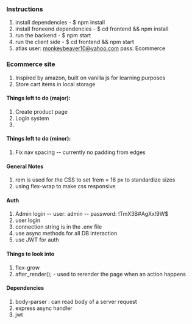 ﻿
### Instructions
1. install dependencies - $ npm install
1. install froneend dependencies - $ cd frontend && npm install
1. run the backend - $ npm start
1. run the client side - $ cd frontend && npm start
1. atlas user: monkeybeaver10@yahoo.com  pass: Ecommerce

### Ecommerce site
1. Inspired by amazon, built on vanilla js for learning purposes
1. Store cart items in local storage

#### Things left to do (major):
1. Create product page
1. Login system
1. 

#### Things left to do (minor):
1. Fix nav spacing -- currently no padding from edges

#### General Notes
1. rem is used for the CSS to set 1rem = 16 px to standardize sizes
1. using flex-wrap to make css responsive

#### Auth
1. Admin login -- user: admin -- password: !TmX3B#AgXx!9W$
1. user login
1. connection string is in the .env file
1. use async methods for all DB interaction
1. use JWT for auth

#### Things to look into
1. flex-grow
1. after_render(); - used to rerender the page when an action happens

#### Dependencies
1. body-parser : can read body of a server request
1. express async handler
1. jwt